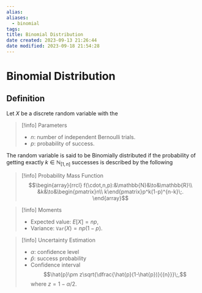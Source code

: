 ```yaml
---
alias: 
aliases:
  - binomial
tags: 
title: Binomial Distribution
date created: 2023-09-13 21:26:44
date modified: 2023-09-18 21:54:28
---
```


# Binomial Distribution

## Definition

Let $X$ be a discrete random variable with the

> [!info] Parameters
> - $n$: number of independent Bernoulli trials.
> - $p$: probability of success.

The random variable is said to be Binomially distributed if the probability of getting exactly $k\in\mathbb{N}_{[1,n]}$ successes is described by the following

> [!info] Probability Mass Function
> $$\begin{array}{rrcl}
> f(\cdot,n,p):&\mathbb{N}&\to&\mathbb{R}\\
> &k&\to&\begin{pmatrix}n\\ k\end{pmatrix}p^k(1-p)^{n-k}\;.
> \end{array}$$

> [!info] Moments
> - Expected value: $E[X]=np$,
> - Variance: $\texttt{Var}(X)=np(1-p)$.

> [!info] Uncertainty Estimation
> - $\alpha$: confidence level
> - $\hat{p}$: success probability
> - Confidence interval
>   $$\hat{p}\pm z\sqrt{\dfrac{\hat{p}(1-\hat{p})}{{n}}}\;,$$
>   where $z=1-\alpha/2$.